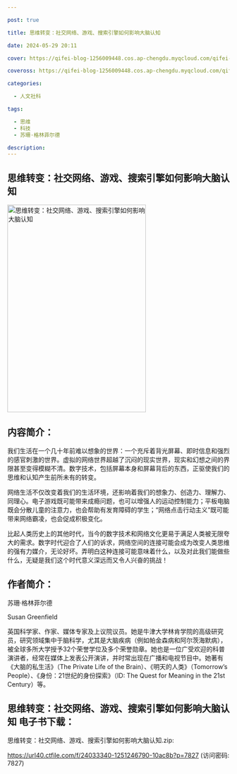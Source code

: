 ```yaml
---

post: true

title: 思维转变：社交网络、游戏、搜索引擎如何影响大脑认知

date: 2024-05-29 20:11

cover: https://qifei-blog-1256009448.cos.ap-chengdu.myqcloud.com/qifei-blog/64e5db32661c6c8e5422d6fb.jpg

coveross: https://qifei-blog-1256009448.cos.ap-chengdu.myqcloud.com/qifei-blog/64e5db32661c6c8e5422d6fb.jpg

categories:

  - 人文社科

tags:

  - 思维
  - 科技
  - 苏珊·格林菲尔德

description:
---
```


## 思维转变：社交网络、游戏、搜索引擎如何影响大脑认知
<img alt="思维转变：社交网络、游戏、搜索引擎如何影响大脑认知 " class="aligncenter loaded" data-was-processed="true" decoding="async" fetchpriority="high" height="471" src="https://qifei-blog-1256009448.cos.ap-chengdu.myqcloud.com/qifei-blog/64e5db32661c6c8e5422d6fb.jpg " style="cursor: zoom-in;" width="314"/>

## 内容简介：

我们生活在一个几十年前难以想象的世界：一个充斥着背光屏幕、即时信息和强烈的感官刺激的世界。虚拟的网络世界超越了沉闷的现实世界，现实和幻想之间的界限甚至变得模糊不清。数字技术，包括屏幕本身和屏幕背后的东西，正驱使我们的思维和认知产生前所未有的转变。

网络生活不仅改变着我们的生活环境，还影响着我们的想象力、创造力、理解力、同理心。电子游戏既可能带来成瘾问题，也可以增强人的运动控制能力；平板电脑既会分散儿童的注意力，也会帮助有发育障碍的学生；“网络点击行动主义”既可能带来网络霸凌，也会促成积极变化。

比起人类历史上的其他时代，当今的数字技术和网络文化更易于满足人类被无限夸大的需求。数字时代迎合了人们的诉求，网络空间的连接可能会成为改变人类思维的强有力媒介，无论好坏。弄明白这种连接可能意味着什么，以及对此我们能做些什么，无疑是我们这个时代意义深远而又令人兴奋的挑战！

## 作者简介：

苏珊·格林菲尔德

Susan Greenfield

英国科学家、作家、媒体专家及上议院议员。她是牛津大学林肯学院的高级研究员，研究领域集中于脑科学，尤其是大脑疾病（例如帕金森病和阿尔茨海默病），被全球多所大学授予32个荣誉学位及多个荣誉勋章。她也是一位广受欢迎的科普演讲者，经常在媒体上发表公开演讲，并时常出现在广播和电视节目中。她著有《大脑的私生活》（The Private Life of the Brain）、《明天的人类》（Tomorrow’s People）、《身份：21世纪的身份探索》（ID: The Quest for Meaning in the 21st Century）等。

## 思维转变：社交网络、游戏、搜索引擎如何影响大脑认知 电子书下载：

思维转变：社交网络、游戏、搜索引擎如何影响大脑认知.zip: 

https://url40.ctfile.com/f/24033340-1251246790-10ac8b?p=7827 (访问密码: 7827)
